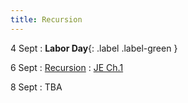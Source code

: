 ```yaml
---
title: Recursion 
---
```


4 Sept
: **Labor Day**{: .label .label-green }

6 Sept
: [Recursion](#)
   : [JE Ch.1](https://jeffe.cs.illinois.edu/teaching/algorithms/book/01-recursion.pdf) 

8 Sept
: TBA 
